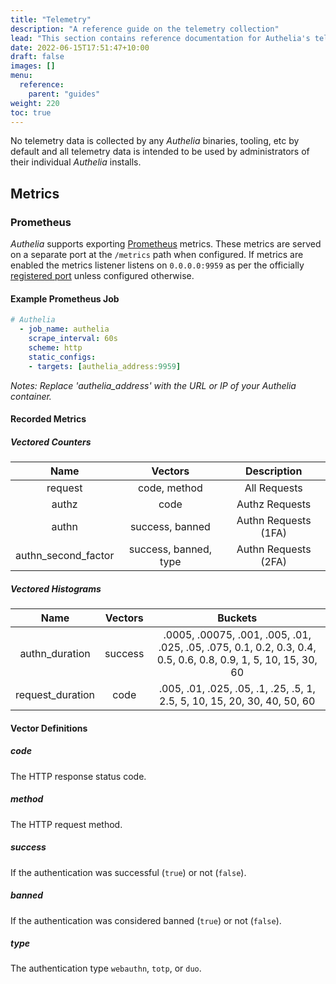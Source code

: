 ```yaml
---
title: "Telemetry"
description: "A reference guide on the telemetry collection"
lead: "This section contains reference documentation for Authelia's telemetry systems."
date: 2022-06-15T17:51:47+10:00
draft: false
images: []
menu:
  reference:
    parent: "guides"
weight: 220
toc: true
---
```


No telemetry data is collected by any *Authelia* binaries, tooling, etc by default and all telemetry data is intended
to be used by administrators of their individual *Authelia* installs.

## Metrics

### Prometheus

*Authelia* supports exporting [Prometheus] metrics. These metrics are served on a separate port at the `/metrics` path
when configured. If metrics are enabled the metrics listener listens on `0.0.0.0:9959` as per the officially
[registered port] unless configured otherwise.

#### Example Prometheus Job  
```yaml
# Authelia
  - job_name: authelia
    scrape_interval: 60s
    scheme: http
    static_configs:
    - targets: [authelia_address:9959]
```  
*Notes: Replace 'authelia_address' with the URL or IP of your Authelia container.*  


#### Recorded Metrics

##### Vectored Counters

|        Name         |        Vectors        |     Description      |
|:-------------------:|:---------------------:|:--------------------:|
|       request       |     code, method      |     All Requests     |
|        authz        |         code          |    Authz Requests    |
|        authn        |    success, banned    | Authn Requests (1FA) |
| authn_second_factor | success, banned, type | Authn Requests (2FA) |

##### Vectored Histograms

|       Name       | Vectors |                                                    Buckets                                                    |
|:----------------:|:-------:|:-------------------------------------------------------------------------------------------------------------:|
|  authn_duration  | success | .0005, .00075, .001, .005, .01, .025, .05, .075, 0.1, 0.2, 0.3, 0.4, 0.5, 0.6, 0.8, 0.9, 1, 5, 10, 15, 30, 60 |
| request_duration |  code   |                   .005, .01, .025, .05, .1, .25, .5, 1, 2.5, 5, 10, 15, 20, 30, 40, 50, 60                    |

#### Vector Definitions

##### code

The HTTP response status code.

##### method

The HTTP request method.

##### success

If the authentication was successful (`true`) or not (`false`).

##### banned

If the authentication was considered banned (`true`) or not (`false`).

##### type

The authentication type `webauthn`, `totp`, or `duo`.

[Prometheus]: https://prometheus.io/
[registered port]: https://github.com/prometheus/prometheus/wiki/Default-port-allocations

